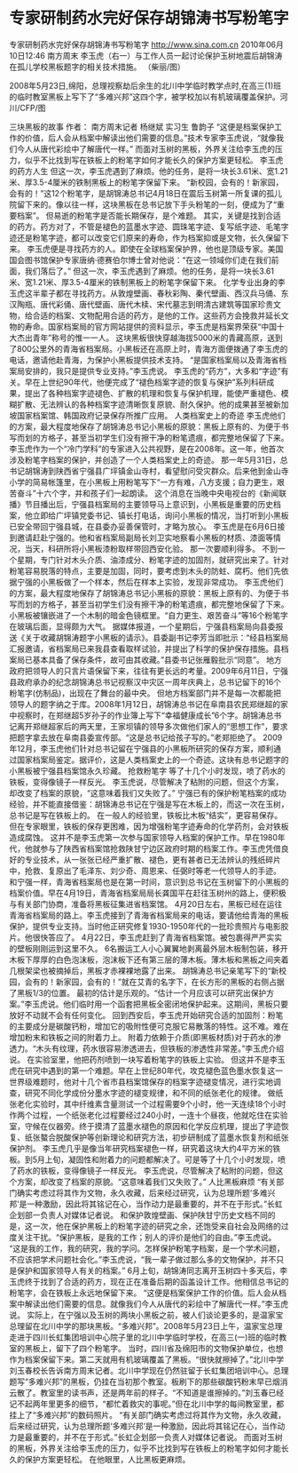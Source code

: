 # 专家研制药水完好保存胡锦涛书写粉笔字

专家研制药水完好保存胡锦涛书写粉笔字
http://www.sina.com.cn  2010年06月10日12:46  南方周末
李玉虎（右一）与工作人员一起讨论保护玉树地震后胡锦涛在孤儿学校黑板题字的相关技术措施。 （柴丽/图）

2008年5月23日,绵阳，总理视察劫后余生的北川中学临时教学点时,在高三(1)班的临时教室黑板上写下了“多难兴邦”这四个字，被学校加以有机玻璃覆盖保护。河川/CFP/图

三块黑板的故事
作者： 南方周末记者 杨继斌 实习生 鲁韵子
“这便是档案保护工作的价值，后人会从档案中解读出他们需要的信息。”技术专家李玉虎说，“就像我们今人从唐代彩绘中了解唐代一样。”
而面对玉树的黑板，外界关注给李玉虎的压力，似乎不比找到写在铁板上的粉笔字如何才能长久的保护方案更轻松。
李玉虎的药方人生
但这一次，李玉虎遇到了麻烦。他的任务，是将一块长3.61米、宽1.21米、厚3.5-4厘米的铁制黑板上的粉笔字保留下来。
“新校园，会有的！新家园，会有的！”这12个粉笔字，是胡锦涛总书记4月18日在震后玉树第一所复课的孤儿院留下来的。像以往一样，这块黑板在总书记放下手头粉笔的一刻，便成为了“重要档案”。
但易逝的粉笔字是否能长期保存，是个难题。
其实，关键是找到合适的药方。药方对了，不管是褪色的蓝墨水字迹、圆珠笔字迹、复写纸字迹、毛笔字迹还是粉笔字迹，都可以改变它们原来的寿命，作为档案抑或是文物，长久保留下来。
李玉虎便是寻找药方的人。即使在全球档案保护界，他也是顶级专家。美国国会图书馆保护专家唐纳·德赛伯尔博士曾对他说：“在这一领域你们走在我们前面，我们落后了。”
但这一次，李玉虎遇到了麻烦。他的任务，是将一块长3.61米、宽1.21米、厚3.5-4厘米的铁制黑板上的粉笔字保留下来。
化学专业出身的李玉虎这半辈子都在寻找药方。从敦煌壁画、春秋彩陶、秦代壁画、西汉兵马俑、东汉陶瓶、唐代彩俑、唐代壁画、唐代木椟、宋代墓志到明清古建筑等国家珍贵文物，给合适的档案、文物配用合适的药方，是他的工作。这些药方会挽救并延长文物的寿命。国家档案局的官方网站提供的资料显示，李玉虎是档案界荣获“中国十大杰出青年”称号的惟一一人。
这块黑板很快穿越海拔5000米的青藏高原，送到了800公里外的青海省档案局。小黑板还在高原上时，青海方面便拨通了李玉虎的电话，邀请他赴青海，为保护小黑板提供技术支持。
“是国家档案局以及青海省档案局安排的，我只是提供专业支持。”李玉虎说。
李玉虎的“药方”，大多和“字迹”有关。早在上世纪90年代，他便完成了“褪色档案字迹的恢复与保护”系列科研成果，提出了各种档案字迹褪色、扩散的机理和恢复与保护机理，能使严重褪色、模糊扩散、无法辨认的各种档案字迹清晰恢复原貌、耐久保护。他的成果甚至被新加坡国家档案馆、韩国政府记录保存所推广应用。
人类档案史上的奇迹
李玉虎他们的方案，最大程度地保存了胡锦涛总书记小黑板的原貌：黑板上原有的、为便于书写而划的方格子，甚至当初学生们没有擦干净的粉笔遗痕，都完整地保留了下来。
李玉虎作为一个“冷门学科”的专家进入公共视野，是在2008年。这一年，他首次涉及粉笔字档案的保护，并创造了一个人类档案史上的奇迹。
那一年5月31日，总书记胡锦涛到陕西省宁强县广坪镇金山寺村，看望慰问受灾群众。后来他到金山寺小学的简易帐篷里，在小黑板上用粉笔写下“一方有难，八方支援；自力更生，艰苦奋斗”十六个字，并和孩子们一起朗读。
这个消息在当晚中央电视台的《新闻联播》节目播出后，宁强县档案局的主要领导马上意识到，小黑板是重要的历史档案，他立即给广坪镇党委书记、镇长打电话，询问小黑板的情况，当打听到小黑板已安全带回宁强县城，在县委办妥善保管时，才略为放心。
李玉虎是在6月6日接到邀请赶赴宁强的。他和省档案局副局长刘卫实地察看小黑板的材质、漆面等情况，当天，科研所将小黑板漆粉取样带回西安化验。
那一次要顺利得多。
不到一个星期，专门针对木头介质、油漆成分、粉笔字迹的加固剂，就研究出来了。针对粉笔容易脱落的特点，主要是加固，同时，要考虑到木头的防蛀、腐朽。他们先依据宁强的小黑板做了一个样本，然后在样本上实验，发现非常成功。
李玉虎他们的方案，最大程度地保存了胡锦涛总书记小黑板的原貌：黑板上原有的、为便于书写而划的方格子，甚至当初学生们没有擦干净的粉笔遗痕，都完整地保留了下来。
小黑板被镶嵌进了一个木制的暗金色镜框里。“自力更生、艰苦奋斗”等16个粉笔字在玻璃后面，显得颇为大气。
据媒体报道，一个星期后，宁强县档案局向县委报送《关于收藏胡锦涛题字小黑板的请示》。县委副书记李芳当即批示：“经县档案局汇报邀请，省档案局已来我县查看取样试验，并提出了科学的保护保存措施。县档案局已基本具备了保存条件，故可由其收藏。”县委书记张雁毅批示“同意”。
地方政府把领导人的只言片语保留下来，往往有更长远的考量。2009年6月11日，宁强县政府承办的纪念胡锦涛总书记视察汉中灾区一周年庆典上，总书记留下的16个粉笔字(仿制品)，出现在了舞台的最中央。
但地方档案部门并不是每一次都能把领导人的题字纳之于库。2008年1月12日，胡锦涛总书记在阜南县农民郑继超的家中视察时，在郑继超5岁孙子的作业簿上写下“幸福健康成长”6个字。胡锦涛总书记离开郑继超家后的两天里，王家坝镇的领导多次做他们家人的“思想工作”，要求把题字拿去放在阜南县委宣传部。“这是总书记给孩子写的。”老郑拒绝了。
2009年12月，李玉虎他们针对总书记留在宁强县的小黑板所研究的保存方案，顺利通过国家档案局鉴定。据评价，这是人类档案史上的一个奇迹。这块有总书记题字的小黑板被宁强县档案馆永久珍藏。
抢救粉笔字
等了十几个小时发现，喷了药水的铁板，变得像镜子一样反光。
李玉虎说，尽管解决了粘附的问题，但这个方案，却改变了档案的原貌，“这意味着我们又失败了。”
宁强已有的保护粉笔档案的成功经验，并不能直接借鉴：胡锦涛总书记在宁强是写在木板上的，而这一次在玉树，总书记是写在铁板上的。
在一般人的经验里，铁板比木板“结实”，更容易保存。但在专家眼里，铁板的保存更困难，因为增强粉笔字迹寿命的化学药剂，会对铁板造成腐蚀。
这并不是李玉虎第一次参与国家领导人档案的保护工作。早在1980年代，他就参与了陕西省档案馆抢救陕甘宁边区政府时期的档案工作。李玉虎凭借良好的专业技术，从一张张已经严重扩散、褪色，更有甚者已无法辨认的残纸碎片中，抢救、复原出了毛泽东、刘少奇、周恩来、任弼时等老一代领导人的手迹。
和宁强一样，青海省档案局也是在第一时间，意识到总书记在玉树留下的小黑板的档案价值。早在4月19日，青海省档案局局长龚国平在赶往玉树州的路上，便积极与有关部门协商，准备将黑板征集进省档案馆。
4月20日左右，黑板已经在运往青海省档案局的路上。李玉虎接到了青海省档案局来的电话，要请他给青海的黑板保护，提供专业支持。当时他正研究修复1930-1950年代的一批珍贵照片与电影胶片。他很快答应了。
4月22日，李玉虎赶到了青海省档案馆。被包裹得严严实实的壁板刚刚运到这里不久。
6名搬运工人小心翼翼地剥离最外层木板制包装，移开木板下厚厚的白色泡沫板，泡沫板下还有第三层的薄木板。薄木板和黑板之间夹着几根架梁也被摘掉后，黑板才赤裸裸地露了出来。
胡锦涛总书记亲笔写下的“新校园，会有的！新家园，会有的！”就在艾青的名字下，在长方形的黑板的右侧占据了黑板1/3的位置。
最初的估计是乐观的。“估计一个月应该可以研究出保护方案。”李玉虎说。他们临时用一个函套把黑板全密闭地保护起来。这期间，黑板只要放好不动就不会有任何变化。
回到西安后，李玉虎开始研究合适的加固剂：粉笔的主要成分是碳酸钙粉，增加它的吸附性便可克服它易散落的特性。这不难。难在增加粉末和铁板之间的附着力上。
附着力依赖于介质(即黑板材质)对于药水的渗透力。“木头有纹理，药水很容易渗透进去，但铁板的渗透性非常差。”李玉虎介绍说。
在实验室里，他把药剂喷到一块写着粉笔字的铁板上实验。
但这并不是李玉虎在研究中遇到的第一个难题。早在上世纪80年代，攻克褪色蓝色墨水恢复这一世界级难题时，他对十几个省市县档案馆保存的档案字迹褪变情况，进行实地调查，研究不同化学成份分墨水字迹的褪变规律，和不同的纸张老化的规律。
做纸张老化实验时，其中纤维素含量测试一个过程需要9个小时，他一天连续18个小时作两个过程，一个纸张老化过程要经过240小时，一连十个昼夜，他就吃住在实验室，守候在仪器旁。终于摸清了蓝墨水褪色的原因和化学反应机理，提出了字迹恢复、纸张螯合脱酸保护等创新理论和研究方法，初步研制成了蓝墨水恢复剂和纸张保护剂。
李玉虎几乎是像当年研究档案褪色一样，研究着这块大约4平方米的铁板。到5月上旬，凝固性和附着力的问题都解决了。可是等了十几个小时发现，喷了药水的铁板，变得像镜子一样反光。
李玉虎说，尽管解决了粘附的问题，但这个方案，却改变了档案的原貌。“这意味着我们又失败了。”
人比黑板麻烦
“有关部门确实考虑过将其作为文物，永久收藏，后来经过研究，认为总理所题‘多难兴邦’是一种激励，因此将其铭记在心，当作动力是最重要的，并不在于形式。”长虹企划部一负责人对媒体记者说。
和保护敦煌壁画、保护陕甘宁历史文档不同的是，这一次，他在保护黑板上的粉笔字迹的研究之余，还饱受来自社会及网络的过度关注干扰。“保护黑板，是我的工作；别人的评价是他们的自由。”李玉虎说。
“这是我的工作，我的研究，我的学问。怎样保护粉笔字档案，是一个学术问题，不应该把学术问题社会化。”李玉虎说，“我一辈子做过那么多的文物保护，并不只是保护和国家领导人有关的档案。”
6月上旬，胡锦涛同志离开玉树四十多天后，李玉虎终于找到了合适的药方，现在正在准备后期的函盖设计工作。他相信总书记的粉笔字，会在铁板上永远地保留下来。
“这便是档案保护工作的价值。后人会从档案中解读出他们需要的信息。就像我们今人从唐代的彩绘中了解唐代一样。”李玉虎说。
实际上，在宁强以及玉树的两块小黑板之前，被人们谈论更多的，是温家宝总理留在北川中学的那块黑板。“多难兴邦”。2008年5月23日上午，温家宝总理走进于四川长虹集团培训中心院子里的北川中学临时学校，在高三(一)班的临时教室的黑板上，留下了四个粉笔字。
当时，四川省及绵阳市的文物保护单位，也想作为档案保留下来。第二天就用有机玻璃覆盖了黑板。“很快就擦掉了。”北川中学刘玉春校长告诉南方周末记者。北川中学现在仍然驻留于长虹集团培训中心。总理题写“多难兴邦”的黑板，仍挂在当初那个教室。板刷下的那些碳酸钙粉末早已烟消云散了。教室里的读书声，还是两年前的样子。“不知道是谁擦掉的。”刘玉春已经记不起两年里更多的细节，“都忙着救灾的事呢。”但在北川中学的每间教室里，都挂上了“多难兴邦”的数码照片。
“有关部门确实考虑过将其作为文物，永久收藏，后来经过研究，认为总理所题‘多难兴邦’是一种激励，因此将其铭记在心，当作动力是最重要的，并不在于形式。”长虹企划部一负责人对媒体记者说。
而面对玉树的黑板，外界关注给李玉虎的压力，似乎不比找到写在铁板上的粉笔字如何才能长久的保护方案更轻松。
在他眼里，人比黑板更麻烦。

